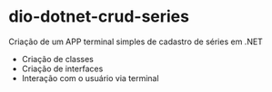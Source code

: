# dio-dotnet-crud-series

Criação de um APP terminal simples de cadastro de séries em .NET

* Criação de classes
* Criação de interfaces
* Interação com o usuário via terminal
